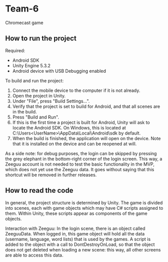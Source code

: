 # Team-6
Chromecast game

## How to run the project

Required:
- Android SDK
- Unity Engine 5.3.2
- Android device with USB Debugging enabled

To build and run the project:

1. Connect the mobile device to the computer if it is not already.
2. Open the project in Unity.
3. Under "File", press "Build Settings...".
4. Verify that the project is set to build for Android, and that all scenes are in the build.
5. Press "Build and Run".
6. If this is the first time a project is built for Android, Unity will ask to locate the Android SDK. On Windows, this is located at C:\Users\<UserName>\AppData\Local\Android\sdk by default.
7. When the build is finished, the application will open on the device. Note that it is installed on the device and can be reopened at will.

As a side note: for debug purposes, the login can be skipped by pressing the grey elephant in the bottom-right corner of the login screen. This way, a Zeeguu account is not needed to test the basic functionality in the MVP, which does not yet use the Zeeguu data. It goes without saying that this shortcut will be removed in further releases.

## How to read the code

In general, the project structure is determined by Unity. The game is divided into scenes, each with game objects which may have C# scripts assigned to them. Within Unity, these scripts appear as components of the game objects.

Interaction with Zeeguu: In the login scene, there is an object called ZeeguuData. When logged in, this game object will hold all the data (username, language, word lists) that is used by the games. A script is added to the object with a call to DontDestroyOnLoad, so that the object does not get deleted when loading a new scene: this way, all other screens are able to access this data.
